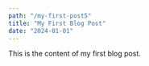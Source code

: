 ```yaml
---
path: "/my-first-post5"
title: "My First Blog Post"
date: "2024-01-01"
---
```


This is the content of my first blog post.

